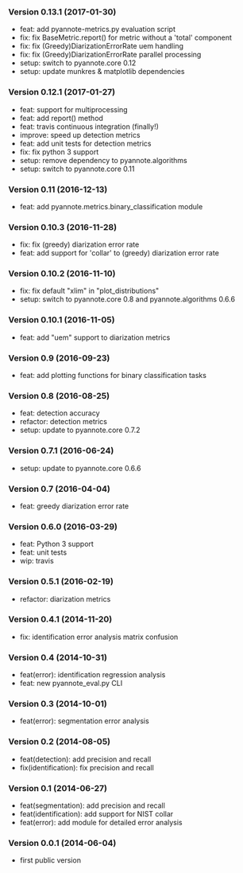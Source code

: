 ### Version 0.13.1 (2017-01-30)

  - feat: add pyannote-metrics.py evaluation script
  - fix: fix BaseMetric.report() for metric without a 'total' component
  - fix: fix (Greedy)DiarizationErrorRate uem handling
  - fix: fix (Greedy)DiarizationErrorRate parallel processing
  - setup: switch to pyannote.core 0.12
  - setup: update munkres & matplotlib dependencies

### Version 0.12.1 (2017-01-27)

  - feat: support for multiprocessing
  - feat: add report() method
  - feat: travis continuous integration (finally!)
  - improve: speed up detection metrics
  - feat: add unit tests for detection metrics
  - fix: fix python 3 support
  - setup: remove dependency to pyannote.algorithms
  - setup: switch to pyannote.core 0.11

### Version 0.11 (2016-12-13)

  - feat: add pyannote.metrics.binary_classification module

### Version 0.10.3 (2016-11-28)

  - fix: fix (greedy) diarization error rate
  - feat: add support for 'collar' to (greedy) diarization error rate

### Version 0.10.2 (2016-11-10)

  - fix: fix default "xlim" in "plot_distributions"
  - setup: switch to pyannote.core 0.8 and pyannote.algorithms 0.6.6

### Version 0.10.1 (2016-11-05)

  - feat: add "uem" support to diarization metrics

### Version 0.9 (2016-09-23)

  - feat: add plotting functions for binary classification tasks

### Version 0.8 (2016-08-25)

  - feat: detection accuracy
  - refactor: detection metrics
  - setup: update to pyannote.core 0.7.2

### Version 0.7.1 (2016-06-24)

  - setup: update to pyannote.core 0.6.6

### Version 0.7 (2016-04-04)

  - feat: greedy diarization error rate

### Version 0.6.0 (2016-03-29)

  - feat: Python 3 support
  - feat: unit tests
  - wip: travis

### Version 0.5.1 (2016-02-19)

  - refactor: diarization metrics

### Version 0.4.1 (2014-11-20)

  - fix: identification error analysis matrix confusion

### Version 0.4 (2014-10-31)

  - feat(error): identification regression analysis
  - feat: new pyannote_eval.py CLI

### Version 0.3 (2014-10-01)

  - feat(error): segmentation error analysis

### Version 0.2 (2014-08-05)

  - feat(detection): add precision and recall
  - fix(identification): fix precision and recall

### Version 0.1 (2014-06-27)

  - feat(segmentation): add precision and recall
  - feat(identification): add support for NIST collar
  - feat(error): add module for detailed error analysis

### Version 0.0.1 (2014-06-04)

  - first public version
